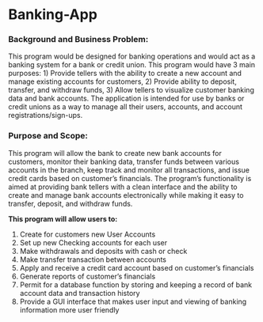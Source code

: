 <h1>Banking-App</h1>
<h3>Background and Business Problem:</h3>

This program would be designed for banking operations and would act as a banking system for a bank or credit union. This program would have 3 main purposes: 1) Provide tellers with the ability to create a new account and manage existing accounts for customers, 2) Provide ability to deposit, transfer, and withdraw funds, 3) Allow tellers to visualize customer banking data and bank accounts. The application is intended for use by banks or credit unions as a way to manage all their users, accounts, and account registrations/sign-ups.

<h3>Purpose and Scope:</h3>

This program will allow the bank to create new bank accounts for customers, monitor their banking data, transfer funds between various accounts in the branch, keep track and monitor all transactions, and issue credit cards based on customer’s financials. The program’s functionality is aimed at providing bank tellers with a clean interface and the ability to create and manage bank accounts electronically while making it easy to transfer, deposit, and withdraw funds.

<b>This program will allow users to:</b>
<ol>
<li>Create for customers new User Accounts</li>
<li>Set up new Checking accounts for each user</li>
<li>Make withdrawals and deposits with cash or check</li>
<li>Make transfer transaction between accounts</li>
<li>Apply and receive a credit card account based on customer’s financials</li>
<li>Generate reports of customer’s financials</li>
<li>Permit for a database function by storing and keeping a record of bank account data and transaction history</li>
<li>Provide a GUI interface that makes user input and viewing of banking information more user friendly</li>
</ol>
